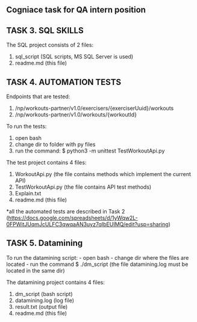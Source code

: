 Cogniace task for QA intern position
------------------------------------


TASK 3. SQL SKILLS
------------------
The SQL project consists of 2 files: 
1. sql_script (SQL scripts, MS SQL Server is used)
2. readme.md (this file)


TASK 4. AUTOMATION TESTS
------------------------
Endpoints that are tested: 

1. /np/workouts-partner/v1.0/exercisers/{exerciserUuid}/workouts
2. /np/workouts-partner/v1.0/workouts/{workoutId}

To run the tests:
1. open bash
2. change dir to folder with py files
3. run the command: $ python3 -m unittest TestWorkoutApi.py

The test project contains 4 files: 
1. WorkoutApi.py (the file contains methods which implement the current API)
2. TestWorkoutApi.py (the file contains API test methods)
3. Explain.txt 
4. readme.md (this file)

*all the automated tests are described in Task 2 (https://docs.google.com/spreadsheets/d/1yWqw2L-0FPWitJUqmJcULFC3qwqaAN3uyz7qIbEUIMQ/edit?usp=sharing)


TASK 5. Datamining
------------------
To run the datamining script: - open bash - change dir where the files are located - run the command $ ./dm_script (the file datamining.log must be located in the same dir)

The datamining project contains 4 files:
1. dm_script (bash script)
2. datamining.log (log file)
3. result.txt (output file)
4. readme.md (this file)
